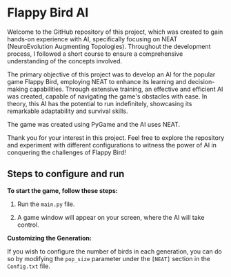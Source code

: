 # Flappy Bird AI
Welcome to the GitHub repository of this project, which was created to gain hands-on experience with AI, specifically focusing on NEAT (NeuroEvolution Augmenting Topologies). Throughout the development process, I followed a short course to ensure a comprehensive understanding of the concepts involved.

The primary objective of this project was to develop an AI for the popular game Flappy Bird, employing NEAT to enhance its learning and decision-making capabilities. Through extensive training, an effective and efficient AI was created, capable of navigating the game's obstacles with ease. In theory, this AI has the potential to run indefinitely, showcasing its remarkable adaptability and survival skills.

The game was created using PyGame and the AI uses NEAT.

Thank you for your interest in this project. Feel free to explore the repository and experiment with different configurations to witness the power of AI in conquering the challenges of Flappy Bird!

## Steps to configure and run

**To start the game, follow these steps:**

1. Run the `main.py` file.

2. A game window will appear on your screen, where the AI will take control.

**Customizing the Generation:**

If you wish to configure the number of birds in each generation, you can do so by modifying the `pop_size` parameter under the `[NEAT]` section in the `Config.txt` file.